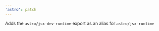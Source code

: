 ```yaml
---
'astro': patch
---
```


Adds the `astro/jsx-dev-runtime` export as an alias for `astro/jsx-runtime`

